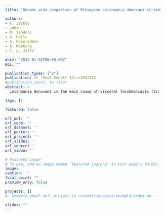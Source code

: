 ```yaml
---
title: "Genome wide comparison of Ethiopian Leishmania donovani strains reveals differences potentially related to parasite survival"

authors:
- A. Zackay
- admin
- M. Sanders
- A. Hailu
- A. Nasereddin
- A. Warburg
- C. L. Jaffe

date: "2018-01-01T00:00:00Z"
doi: ""

publication_types: ["2"]
publication: In *PLoS Genet* 14\:e1007133
#publication_short: In *ICW*
abstract: >
  Leishmania donovani is the main cause of visceral leishmaniasis (VL) in East Africa. Differences between northern Ethiopia/Sudan (NE) and southern Ethiopia (SE) in ecology, vectors, and patient sensitivity to drug treatment have been described, however the relationship between differences in parasite genotype between these two foci and phenotype is unknown. Whole genomic sequencing (WGS) was carried out for 41 L. donovani strains and clones from VL and VL/HIV co-infected patients in NE (n = 28) and SE (n = 13). Chromosome aneuploidy was observed in all parasites examined with each isolate exhibiting a unique karyotype. Differences in chromosome ploidy or karyotype were not correlated with the geographic origin of the parasites. However, correlation between single nucleotide polymorphism (SNP) and geographic origin was seen for 38/41 isolates, separating the NE and SE parasites into two large groups. SNP restricted to NE and SE groups were associated with genes involved in viability and parasite resistance to drugs. Unique copy number variation (CNV) were also associated with NE and SE parasites, respectively. One striking example is the folate transporter (FT) family genes (LdBPK_100390, LdBPK_100400 and LdBPK_100410) on chromosome 10 that are single copy in all 13 SE isolates, but either double copy or higher in 39/41 NE isolates (copy number 2-4). High copy number (= 4) was also found for one Sudanese strain examined. This was confirmed by quantitative polymerase chain reaction for LdBPK_100400, the L. donovani FT1 transporter homolog. Good correlation (p = 0.005) between FT copy number and resistance to methotrexate (0.5 mg/ml MTX) was also observed with the haploid SE strains examined showing higher viability than the NE strains at this concentration. Our results emphasize the advantages of whole genome analysis to shed light on vital parasite processes in Leishmania.

tags: []

featured: false

url_pdf: ''
url_code: ''
url_dataset: ''
url_poster: ''
url_project: ''
url_slides: ''
url_source: ''
url_video: ''

# Featured image
# To use, add an image named `featured.jpg/png` to your page's folder.
image:
caption: ''
focal_point: ""
preview_only: false

projects: []
#- example woudl ref. project in contents/project/example/index.md

slides: ""
---
```


